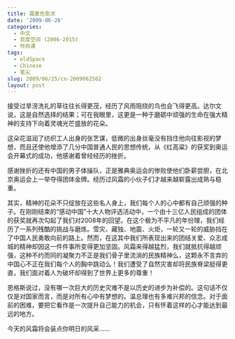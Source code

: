 ```yaml
---
title: 霜重色愈浓
date: '2009-06-26'
categories:
  - 中文
  - 百度空间 (2006-2015)
  - 作尚课
tags:
  - oldSpace
  - Chinese
  - 笔尖
slug: 2009/06/25/cn-2009062502
layout: post
---
```

接受过旱涝洗礼的草往往长得更茂，经历了风雨阻挠的鸟也会飞得更高。达尔文说，这是自然选择的结果；可在我眼里，这更是一种于磨砺中顽强的生命在强大精神的支持下向着灵魂光芒盛放的花朵。

  这朵花滋润了纺织工人出身的张艺谋，低微的出身丝毫没有挡住他向往影视的梦想，而且还使他增添了几分中国普通人民的思想传统，从《红高粱》的获奖到奥运会开幕式的成功，他感谢着曾经经历的挫折。

  感谢挫折的还有中国的男子体操队，正是雅典奥运会的惨败使他们卧薪尝胆，在北京奥运会上一举夺得团体金牌。经历过风霜的小伙子们才越来越崭露出成熟与稳重。

  其实，精神的花朵不只绽放在这些名人身上，我们每个人的心中都有自己顽强的种子。在刚刚结束的“感动中国”十大人物评选活动中，一个由十三亿人民组成的团体的获奖就再次勾起了我们对2008年的回望。在这个极为不平凡的年份理，我们经历了一系列残酷的挑战与磨炼。雪灾、藏独、地震、火炬，一轮又一轮的威胁挡在了中国人民勇敢向前的路上。然而，在这其中我们所表现出来的团结关爱、众志成城的精神却因这一件件事所变得更加坚固。风霜来得越猛烈，我们就抵抗得越顽强，这种不约而同的凝聚力不正是我们骨子里流淌的民族精神么，这颗永不言弃的中国心不正在我们每个人的胸中跳动么！我们遭受了自然灾害却将民族脊梁挺得更直，我们面对着人为破坏却得到了世界上更多的尊重！

  恩格斯说过，没有哪一次巨大的历史灾难不是以历史的进步为补偿的。这句话不仅仅是对国家而言，而是对所有心中有梦想的。温总理也有多难兴邦的信念。对于面前的困难，要把它看作是一次提升自己能力的机会，只有怀着这样的心才能达到最远的地方。

  今天的风霜将会装点你明日的风采……
